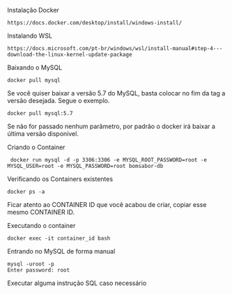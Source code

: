 Instalação Docker


```
https://docs.docker.com/desktop/install/windows-install/
```

Instalando WSL


```
https://docs.microsoft.com/pt-br/windows/wsl/install-manual#step-4---download-the-linux-kernel-update-package
```

Baixando o MySQL

```
docker pull mysql
```

Se você quiser baixar a versão 5.7 do MySQL, basta colocar no fim da tag a versão desejada. Segue o exemplo.

```
docker pull mysql:5.7
```

Se não for passado nenhum parâmetro, por padrão o docker irá baixar a última versão disponível.


Criando o Container


```
 docker run mysql -d -p 3306:3306 -e MYSQL_ROOT_PASSWORD=root -e MYSQL_USER=root -e MYSQL_PASSWORD=root bomsabor-db
```

Verificando os Containers existentes

```
docker ps -a
```

Ficar atento ao CONTAINER ID que você acabou de criar, copiar esse mesmo CONTAINER ID.

Executando o container

```
docker exec -it container_id bash
```

Entrando no MySQL de forma manual

```
mysql -uroot -p
Enter password: root
```

Executar alguma instrução SQL caso necessário
